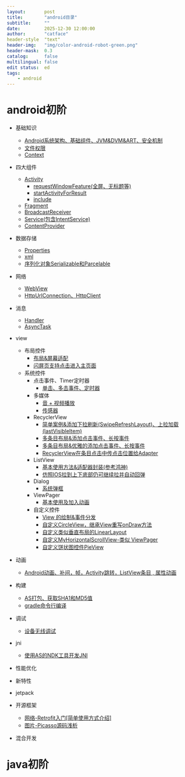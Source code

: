 ```yaml
---
layout:       post
title:        "android目录"
subtitle:     ""
date:         2025-12-30 12:00:00
author:       "catface"
header-style  "text"
header-img:   "img/color-android-robot-green.png"
header-mask:  0.3
catalog:      false
multilingual: false
edit status:  ed
tags:
    - android
---
```


# android初阶
- 基础知识
    - [Android系统架构、基础组件、JVM&DVM&ART、安全机制](https://blog.csdn.net/itcatface/article/details/49664853)
    - [文件权限](https://blog.csdn.net/itcatface/article/details/51382913)
    - [Context](https://blog.csdn.net/itCatface/article/details/50965454)
- 四大组件
    - [Activity](https://blog.csdn.net/itCatface/article/details/50421212)
        - [requestWindowFeature(全屏、无标题等)](https://blog.csdn.net/itCatface/article/details/49796455)
        - [startActivityForResult](https://blog.csdn.net/itCatface/article/details/50550807)
        - [include](https://blog.csdn.net/itCatface/article/details/50962333)
    - [Fragment](https://blog.csdn.net/itCatface/article/details/50428412)
    - [BroadcastReceiver](https://blog.csdn.net/itcatface/article/details/50428866)
    - [Service(包含IntentService)](https://blog.csdn.net/itCatface/article/details/61200328)
    - [ContentProvider](https://blog.csdn.net/itCatface/article/details/61922091)
- 数据存储
    - [Properties](https://blog.csdn.net/itCatface/article/details/77484213)
    - [xml](https://blog.csdn.net/itCatface/article/details/49718935)
    - [序列化对象Serializable和Parcelable](https://blog.csdn.net/itCatface/article/details/85948341)
- 网络
    - [WebView](https://blog.csdn.net/itCatface/article/details/49700049)
    - [HttpUrlConnection、HttpClient](https://blog.csdn.net/itCatface/article/details/49702129)

- 消息
    - [Handler](https://blog.csdn.net/itCatface/article/details/50704823)
    - [AsyncTask](https://blog.csdn.net/itCatface/article/details/50700428)

- view
    - 布局控件
        - [布局&屏幕适配](https://blog.csdn.net/itCatface/article/details/61923203)
        - [闪屏页支持点击进入主页面](https://blog.csdn.net/itcatface/article/details/51564831)
    - 系统控件
        - 点击事件、Timer定时器
            - [单击、多击事件、定时器](https://blog.csdn.net/itCatface/article/details/50131075)
        - 多媒体
            - [音 + 视频播放](https://blog.csdn.net/itcatface/article/details/50433922)
            - [传感器](https://blog.csdn.net/itcatface/article/details/50439946)
        - RecyclerView
            - [简单案例&添加下拉刷新(SwipeRefreshLayout)、上拉加载(lastVisibleItem)](https://blog.csdn.net/itcatface/article/details/77861906)
            - [多条目布局&添加点击事件、长按事件](https://blog.csdn.net/itCatface/article/details/77863689)
            - [多条目布局&优雅的添加点击事件、长按事件](https://blog.csdn.net/itcatface/article/details/77865013)
            - [RecyclerView在条目点击中传点击位置给Adapter](https://blog.csdn.net/itcatface/article/details/79819972)
        - ListView
            - [基本使用方法&适配器封装(参考鸿神)](https://blog.csdn.net/itcatface/article/details/50523588)
            - [仿照IOS拉到上下底部仍可继续拉并自动回弹](https://blog.csdn.net/itcatface/article/details/50963825)
        - Dialog
            - [系统弹框](http://blog.csdn.net/itcatface/article/details/50969135)
        - ViewPager
            - [基本使用及加入动画](https://blog.csdn.net/itcatface/article/details/50766666)
        - 自定义控件
            - [View 的绘制&事件分发](http://blog.csdn.net/itcatface/article/details/72809133)
            - [自定义CircleView，继承View重写onDraw方法](http://blog.csdn.net/itcatface/article/details/72818240)
            - [自定义类似垂直布局的LinearLayout](http://blog.csdn.net/itCatface/article/details/72820291)
            - [自定义MyHorizontalScrollView-类似 ViewPager](http://blog.csdn.net/itCatface/article/details/72848569)
            - [自定义饼状图控件PieView](http://blog.csdn.net/itcatface/article/details/76020997)

- 动画
    - [Android动画、补间，帧，Activity跳转，ListView条目 , 属性动画](https://blog.csdn.net/itCatface/article/details/50560393)

- 构建
    - [AS打包、获取SHA1和MD5值](https://blog.csdn.net/itCatface/article/details/50015701)
    - [gradle命令行编译](https://blog.csdn.net/itCatface/article/details/77894410)

- 调试
    - [设备无线调试](https://blog.csdn.net/itCatface/article/details/90481518)

- jni
    - [使用AS的NDK工具开发JNI](https://blog.csdn.net/itCatface/article/details/73294237)
- 性能优化
- 新特性
- jetpack
- 开源框架
    - [网络-Retrofit入门[简单使用方式介绍]](https://blog.csdn.net/itCatface/article/details/78903304)
    - [图片-Picasso源码浅析](https://blog.csdn.net/itCatface/article/details/85062566)
- 混合开发
# java初阶